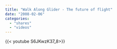 ```yaml
---
title: "Walk Along Glider - The future of flight"
date: "2008-02-06"
categories:
  - "shares"
  - "videos"
---
```


<div style="width: 70vw;">{{< youtube S6JKwzK37_8>}}</div>
